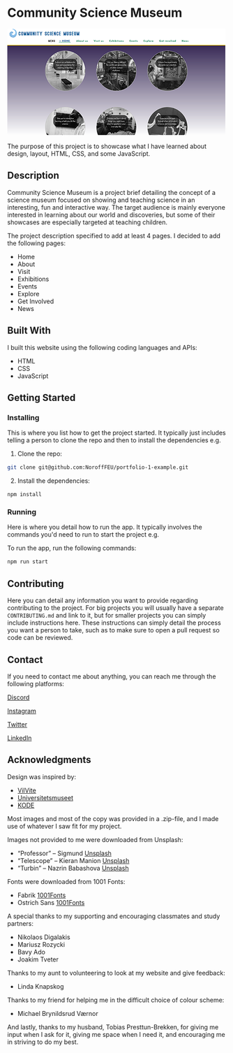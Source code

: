 # Community Science Museum

![image](Images/cms-index-500.png)

The purpose of this project is to showcase what I have learned about design, layout, HTML, CSS, and some JavaScript.

## Description

Community Science Museum is a project brief detailing the concept of a science museum focused on showing and teaching science in an interesting, fun and interactive way. The target audience is mainly everyone interested in learning about our world and discoveries, but some of their showcases are especially targeted at teaching children.

The project description specified to add at least 4 pages. I decided to add the following pages:

- Home
- About
- Visit
- Exhibitions
- Events
- Explore
- Get Involved
- News

## Built With

I built this website using the following coding languages and APIs:

- HTML
- CSS
- JavaScript

## Getting Started

### Installing

This is where you list how to get the project started. It typically just includes telling a person to clone the repo and then to install the dependencies e.g.

1. Clone the repo:

```bash
git clone git@github.com:NoroffFEU/portfolio-1-example.git
```

2. Install the dependencies:

```
npm install
```

### Running

Here is where you detail how to run the app. It typically involves the commands you'd need to run to start the project e.g.

To run the app, run the following commands:

```bash
npm run start
```

## Contributing

Here you can detail any information you want to provide regarding contributing to the project. For big projects you will usually have a separate `CONTRIBUTING.md` and link to it, but for smaller projects you can simply include instructions here. These instructions can simply detail the process you want a person to take, such as to make sure to open a pull request so code can be reviewed.

## Contact

If you need to contact me about anything, you can reach me through the following platforms:

[Discord](https://discord.com/channels/@svevngjengar#4627)

[Instagram](http://instagram.com/prebredev)

[Twitter](https://twitter.com/Ribbon_Blues)

[LinkedIn](http://linkedin.com/in/ida-katrine-presttun-brekken-aa2659206)

## Acknowledgments

Design was inspired by:

- [VilVite](https://www.vilvite.no/)
- [Universitetsmuseet](https://www.universitetsmuseet.no/nb)
- [KODE](https://www.kodebergen.no/)

Most images and most of the copy was provided in a .zip-file, and I made use of whatever I saw fit for my project.

Images not provided to me were downloaded from Unsplash:

- “Professor” – Sigmund [Unsplash](https://unsplash.com/@sigmund)
- “Telescope” – Kieran Manion [Unsplash](https://unsplash.com/@kieran_manion)
- “Turbin” – Nazrin Babashova [Unsplash](https://unsplash.com/@kurokami04)

Fonts were downloaded from 1001 Fonts:

- Fabrik [1001Fonts](https://www.1001fonts.com/fabrik-font.html)
- Ostrich Sans [1001Fonts](https://www.1001fonts.com/ostrich-sans-font.html)

A special thanks to my supporting and encouraging classmates and study partners:

- Nikolaos Digalakis
- Mariusz Rozycki
- Bavy Ado
- Joakim Tveter

Thanks to my aunt to volunteering to look at my website and give feedback:

- Linda Knapskog

Thanks to my friend for helping me in the difficult choice of colour scheme:

- Michael Brynildsrud Værnor

And lastly, thanks to my husband, Tobias Presttun-Brekken, for giving me input when I ask for it, giving me space when I need it, and encouraging me in striving to do my best.
